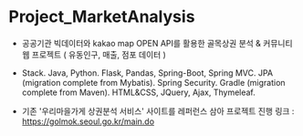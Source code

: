 # Project_MarketAnalysis

- 공공기관 빅데이터와 kakao map OPEN API를 활용한 골목상권 분석 & 커뮤니티 웹 프로젝트
  ( 유동인구, 매출, 점포 데이터 )
  
- Stack. 
  Java, Python. 
  Flask, Pandas, Spring-Boot, Spring MVC. 
  JPA (migration complete from Mybatis). 
  Spring Security. 
  Gradle (migration complete from Maven). 
  HTML&CSS, JQuery, Ajax, Thymeleaf. 
  
- 기존 '우리마을가게 상권분석 서비스' 사이트를 레퍼런스 삼아 프로젝트 진행
  링크 : https://golmok.seoul.go.kr/main.do
